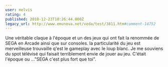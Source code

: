 ```yaml
---
user: melvis
rating: 4
published: 2010-12-23T10:26:44.000Z
legacy_url: http://www.emunova.net/veda/test/3811.htm#comment-14752
---
```

Une véritable claque à l'époque et un des jeux qui ont fait la renommée de SEGA en Arcade ainsi que sur consoles. la particularité du jeu est merveilleuse trouvaille q'est le gameplay avec le loup blanc. Je me souviens du spot télévisé qui faisait terriblement envie de jouer au jeu. C'était l'époque ou ..."SEGA c'est plus fort que toi".